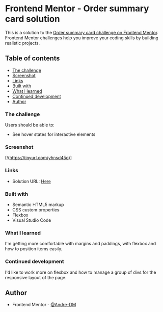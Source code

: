 # Frontend Mentor - Order summary card solution

This is a solution to the [Order summary card challenge on Frontend Mentor](https://www.frontendmentor.io/challenges/order-summary-component-QlPmajDUj). Frontend Mentor challenges help you improve your coding skills by building realistic projects. 

## Table of contents

  - [The challenge](#the-challenge)
  - [Screenshot](#screenshot)
  - [Links](#links)
  - [Built with](#built-with)
  - [What I learned](#what-i-learned)
  - [Continued development](#continued-development)
- [Author](#author)


### The challenge

Users should be able to:

- See hover states for interactive elements

### Screenshot

[!(https://tinyurl.com/yhnsd45o)]

### Links

- Solution URL: [Here](https://www.frontendmentor.io/challenges/order-summary-component-QlPmajDUj/hub/solution-with-css-flexbox-1jKIjo20N)

### Built with

- Semantic HTML5 markup
- CSS custom properties
- Flexbox
- Visual Studio Code

### What I learned

I'm getting more comfortable with margins and paddings, with flexbox and how to position items easily.

### Continued development

I'd like to work more on flexbox and how to manage a group of divs for the responsive layout of the page.

## Author

- Frontend Mentor - [@Andre-DM](https://www.frontendmentor.io/profile/Andre-DM)
